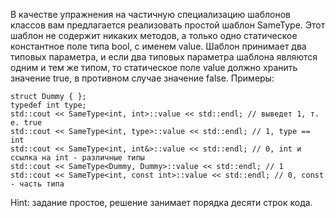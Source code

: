 В качестве упражнения на частичную специализацию шаблонов классов вам предлагается реализовать простой шаблон SameType. Этот шаблон не содержит никаких методов, а только одно статическое константное поле типа bool, с именем value. Шаблон принимает два типовых параметра, и если два типовых параметра шаблона являются одним и тем же типом, то статическое поле value должно хранить значение true, в противном случае значение false. Примеры:

```
struct Dummy { };
typedef int type;
std::cout << SameType<int, int>::value << std::endl; // выведет 1, т. е. true
std::cout << SameType<int, type>::value << std::endl; // 1, type == int
std::cout << SameType<int, int&>::value << std::endl; // 0, int и ссылка на int - различные типы
std::cout << SameType<Dummy, Dummy>::value << std::endl; // 1
std::cout << SameType<int, const int>::value << std::endl; // 0, const - часть типа
```
Hint: задание простое, решение занимает порядка десяти строк кода.
